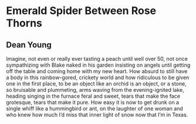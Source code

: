 # Emerald Spider Between Rose Thorns
## Dean Young
Imagine, not even or really ever tasting
a peach until well over 50, not once
sympathizing with Blake naked in his garden
insisting on angels until getting off the table
and coming home with my new heart. How absurd
to still have a body in this rainbow-gored,
crickety world and how ridiculous to be given one
in the first place, to be an object
like an orchid is an object, or a stone,
so bruisable and plummeting, arms
waving from the evening-ignited lake,
heading singing in the furnace feral and sweet,
tears that make the face grotesque,
tears that make it pure. How easy
it is now to get drunk on a single whiff
like a hummingbird or ant, on the laughter
of one woman and who knew how much I’d miss
that inner light of snow now that I’m in Texas.